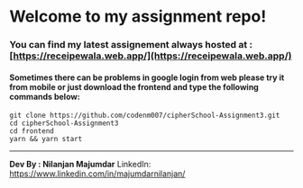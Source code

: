 # Welcome to my assignment repo!

### You can find my latest assignement always hosted at :[https://receipewala.web.app/](https://receipewala.web.app/)

#### Sometimes there can be problems in google login from web please try it from mobile or just download the frontend and type the following commands below:

    git clone https://github.com/codenm007/cipherSchool-Assignment3.git
    cd cipherSchool-Assignment3
    cd frontend
    yarn && yarn start

---
**Dev By : Nilanjan Majumdar**
LinkedIn: https://www.linkedin.com/in/majumdarnilanjan/